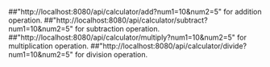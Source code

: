 ##"http://localhost:8080/api/calculator/add?num1=10&num2=5" for addition operation.
##"http://localhost:8080/api/calculator/subtract?num1=10&num2=5" for subtraction operation.
##"http://localhost:8080/api/calculator/multiply?num1=10&num2=5" for multiplication operation.
##"http://localhost:8080/api/calculator/divide?num1=10&num2=5" for division operation.
